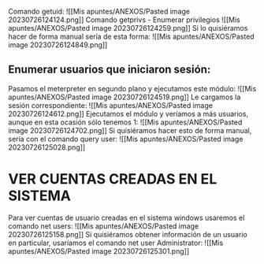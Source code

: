 Comando getuid:
![[Mis apuntes/ANEXOS/Pasted image 20230726124124.png]]
Comando getprivs - Enumerar privilegios
![[Mis apuntes/ANEXOS/Pasted image 20230726124259.png]]
Si lo quisiéramos hacer de forma manual sería de esta forma:
![[Mis apuntes/ANEXOS/Pasted image 20230726124849.png]]
## Enumerar usuarios que iniciaron sesión:
Pasamos el meterpreter en segundo plano y ejecutamos este módulo:
![[Mis apuntes/ANEXOS/Pasted image 20230726124519.png]]
Le cargamos la sesión correspondiente:
![[Mis apuntes/ANEXOS/Pasted image 20230726124612.png]]
Ejecutamos el módulo y veríamos a más usuarios, aunque en esta ocasión sólo tenemos 1:
![[Mis apuntes/ANEXOS/Pasted image 20230726124702.png]]
Si quisiéramos hacer esto de forma manual, sería con el comando query user:
![[Mis apuntes/ANEXOS/Pasted image 20230726125028.png]]
# VER CUENTAS CREADAS EN EL SISTEMA
Para ver cuentas de usuario creadas en el sistema windows usaremos el comando net users:
![[Mis apuntes/ANEXOS/Pasted image 20230726125158.png]]
Si quisiéramos obtener información de un usuario en particular, usaríamos el comando net user Administrator:
![[Mis apuntes/ANEXOS/Pasted image 20230726125301.png]]
